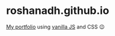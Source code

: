# roshanadh.github.io
[My portfolio](https://roshanadh.github.io) using [vanilla JS](http://vanilla-js.com/) and CSS :wink:
